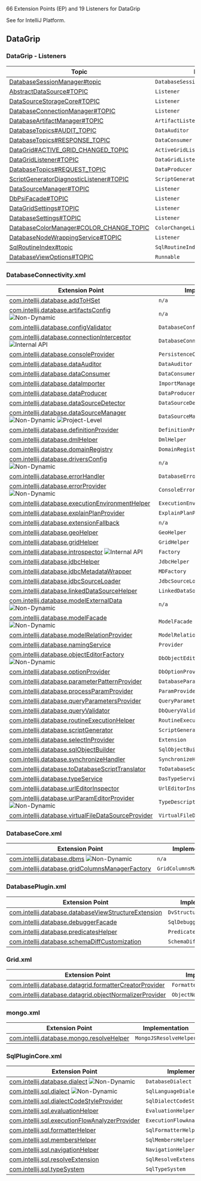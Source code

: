 [//]: # (title: DataGrip Extension Point and Listener List)

<show-structure for="chapter" depth="2"/>

<!-- Copyright 2000-2022 JetBrains s.r.o. and contributors. Use of this source code is governed by the Apache 2.0 license. -->

66 Extension Points (EP) and 19 Listeners for DataGrip

See [](extension_point_list.md) for IntelliJ Platform.

<include from="extension_point_list.md" element-id="ep_list_legend"></include>

## DataGrip

### DataGrip - Listeners

| Topic | Listener |
|-------|----------|
| [DatabaseSessionManager#topic](https://jb.gg/ipe/listeners?topics=com.intellij.database.console.session.DatabaseSessionManagerListener)  | `DatabaseSessionManagerListener` |
| [AbstractDataSource#TOPIC](https://jb.gg/ipe/listeners?topics=com.intellij.database.dataSource.AbstractDataSource.Listener)  | `Listener` |
| [DataSourceStorageCore#TOPIC](https://jb.gg/ipe/listeners?topics=com.intellij.database.dataSource.DataSourceStorageCore.Listener)  | `Listener` |
| [DatabaseConnectionManager#TOPIC](https://jb.gg/ipe/listeners?topics=com.intellij.database.dataSource.DatabaseConnectionManager.Listener)  | `Listener` |
| [DatabaseArtifactManager#TOPIC](https://jb.gg/ipe/listeners?topics=com.intellij.database.dataSource.artifacts.DatabaseArtifactManager.ArtifactListener)  | `ArtifactListener` |
| [DatabaseTopics#AUDIT_TOPIC](https://jb.gg/ipe/listeners?topics=com.intellij.database.datagrid.DataAuditor)  | `DataAuditor` |
| [DatabaseTopics#RESPONSE_TOPIC](https://jb.gg/ipe/listeners?topics=com.intellij.database.datagrid.DataConsumer)  | `DataConsumer` |
| [DataGrid#ACTIVE_GRID_CHANGED_TOPIC](https://jb.gg/ipe/listeners?topics=com.intellij.database.datagrid.DataGrid.ActiveGridListener)  | `ActiveGridListener` |
| [DataGridListener#TOPIC](https://jb.gg/ipe/listeners?topics=com.intellij.database.datagrid.DataGridListener)  | `DataGridListener` |
| [DatabaseTopics#REQUEST_TOPIC](https://jb.gg/ipe/listeners?topics=com.intellij.database.datagrid.DataProducer)  | `DataProducer` |
| [ScriptGeneratorDiagnosticListener#TOPIC](https://jb.gg/ipe/listeners?topics=com.intellij.database.dialects.base.generator.ScriptGeneratorDiagnosticListener)  | `ScriptGeneratorDiagnosticListener` |
| [DataSourceManager#TOPIC](https://jb.gg/ipe/listeners?topics=com.intellij.database.psi.DataSourceManager.Listener)  | `Listener` |
| [DbPsiFacade#TOPIC](https://jb.gg/ipe/listeners?topics=com.intellij.database.psi.DbPsiFacade.Listener)  | `Listener` |
| [DataGridSettings#TOPIC](https://jb.gg/ipe/listeners?topics=com.intellij.database.settings.DataGridSettings.Listener)  | `Listener` |
| [DatabaseSettings#TOPIC](https://jb.gg/ipe/listeners?topics=com.intellij.database.settings.DatabaseSettings.Listener)  | `Listener` |
| [DatabaseColorManager#COLOR_CHANGE_TOPIC](https://jb.gg/ipe/listeners?topics=com.intellij.database.view.DatabaseColorManager.ColorChangeListener)  | `ColorChangeListener` |
| [DatabaseNodeWrappingService#TOPIC](https://jb.gg/ipe/listeners?topics=com.intellij.database.view.DatabaseNodeWrappingService.Listener)  | `Listener` |
| [SqlRoutineIndex#topic](https://jb.gg/ipe/listeners?topics=com.intellij.sql.SqlRoutineIndex.SqlRoutineIndexListener)  | `SqlRoutineIndexListener` |
| [DatabaseViewOptions#TOPIC](https://jb.gg/ipe/listeners?topics=java.lang.Runnable)  | `Runnable` |


### DatabaseConnectivity.xml

| Extension Point | Implementation |
|-----------------|----------------|
| [com.intellij.database.addToHSet](https://jb.gg/ipe?extensions=com.intellij.database.addToHSet) | `n/a` |
| [com.intellij.database.artifactsConfig](https://jb.gg/ipe?extensions=com.intellij.database.artifactsConfig) ![Non-Dynamic][non-dynamic] | `n/a` |
| [com.intellij.database.configValidator](https://jb.gg/ipe?extensions=com.intellij.database.configValidator) | `DatabaseConfigValidator` |
| [com.intellij.database.connectionInterceptor](https://jb.gg/ipe?extensions=com.intellij.database.connectionInterceptor) ![Internal API][internal] | `DatabaseConnectionInterceptor` |
| [com.intellij.database.consoleProvider](https://jb.gg/ipe?extensions=com.intellij.database.consoleProvider) | `PersistenceConsoleProvider` |
| [com.intellij.database.dataAuditor](https://jb.gg/ipe?extensions=com.intellij.database.dataAuditor) | `DataAuditor` |
| [com.intellij.database.dataConsumer](https://jb.gg/ipe?extensions=com.intellij.database.dataConsumer) | `DataConsumer` |
| [com.intellij.database.dataImporter](https://jb.gg/ipe?extensions=com.intellij.database.dataImporter) | `ImportManager` |
| [com.intellij.database.dataProducer](https://jb.gg/ipe?extensions=com.intellij.database.dataProducer) | `DataProducer` |
| [com.intellij.database.dataSourceDetector](https://jb.gg/ipe?extensions=com.intellij.database.dataSourceDetector) | `DataSourceDetector` |
| [com.intellij.database.dataSourceManager](https://jb.gg/ipe?extensions=com.intellij.database.dataSourceManager) ![Non-Dynamic][non-dynamic] ![Project-Level][project-level] | `DataSourceManager` |
| [com.intellij.database.definitionProvider](https://jb.gg/ipe?extensions=com.intellij.database.definitionProvider) | `DefinitionProvider` |
| [com.intellij.database.dmlHelper](https://jb.gg/ipe?extensions=com.intellij.database.dmlHelper) | `DmlHelper` |
| [com.intellij.database.domainRegistry](https://jb.gg/ipe?extensions=com.intellij.database.domainRegistry) | `DomainRegistry` |
| [com.intellij.database.driversConfig](https://jb.gg/ipe?extensions=com.intellij.database.driversConfig) ![Non-Dynamic][non-dynamic] | `n/a` |
| [com.intellij.database.errorHandler](https://jb.gg/ipe?extensions=com.intellij.database.errorHandler) | `DatabaseErrorHandler` |
| [com.intellij.database.errorProvider](https://jb.gg/ipe?extensions=com.intellij.database.errorProvider) ![Non-Dynamic][non-dynamic] | `ConsoleErrorProviderFactory` |
| [com.intellij.database.executionEnvironmentHelper](https://jb.gg/ipe?extensions=com.intellij.database.executionEnvironmentHelper) | `ExecutionEnvironmentHelper` |
| [com.intellij.database.explainPlanProvider](https://jb.gg/ipe?extensions=com.intellij.database.explainPlanProvider) | `ExplainPlanProvider` |
| [com.intellij.database.extensionFallback](https://jb.gg/ipe?extensions=com.intellij.database.extensionFallback) | `n/a` |
| [com.intellij.database.geoHelper](https://jb.gg/ipe?extensions=com.intellij.database.geoHelper) | `GeoHelper` |
| [com.intellij.database.gridHelper](https://jb.gg/ipe?extensions=com.intellij.database.gridHelper) | `GridHelper` |
| [com.intellij.database.introspector](https://jb.gg/ipe?extensions=com.intellij.database.introspector) ![Internal API][internal] | `Factory` |
| [com.intellij.database.jdbcHelper](https://jb.gg/ipe?extensions=com.intellij.database.jdbcHelper) | `JdbcHelper` |
| [com.intellij.database.jdbcMetadataWrapper](https://jb.gg/ipe?extensions=com.intellij.database.jdbcMetadataWrapper) | `MDFactory` |
| [com.intellij.database.jdbcSourceLoader](https://jb.gg/ipe?extensions=com.intellij.database.jdbcSourceLoader) | `JdbcSourceLoader` |
| [com.intellij.database.linkedDataSourceHelper](https://jb.gg/ipe?extensions=com.intellij.database.linkedDataSourceHelper) | `LinkedDataSourceHelper` |
| [com.intellij.database.modelExternalData](https://jb.gg/ipe?extensions=com.intellij.database.modelExternalData) ![Non-Dynamic][non-dynamic] | `n/a` |
| [com.intellij.database.modelFacade](https://jb.gg/ipe?extensions=com.intellij.database.modelFacade) ![Non-Dynamic][non-dynamic] | `ModelFacade` |
| [com.intellij.database.modelRelationProvider](https://jb.gg/ipe?extensions=com.intellij.database.modelRelationProvider) | `ModelRelationProvider` |
| [com.intellij.database.namingService](https://jb.gg/ipe?extensions=com.intellij.database.namingService) | `Provider` |
| [com.intellij.database.objectEditorFactory](https://jb.gg/ipe?extensions=com.intellij.database.objectEditorFactory) ![Non-Dynamic][non-dynamic] | `DbObjectEditorFactory` |
| [com.intellij.database.optionProvider](https://jb.gg/ipe?extensions=com.intellij.database.optionProvider) | `DbOptionProvider` |
| [com.intellij.database.parameterPatternProvider](https://jb.gg/ipe?extensions=com.intellij.database.parameterPatternProvider) | `DatabaseParameterPatternProvider` |
| [com.intellij.database.processParamProvider](https://jb.gg/ipe?extensions=com.intellij.database.processParamProvider) | `ParamProvider` |
| [com.intellij.database.queryParametersProvider](https://jb.gg/ipe?extensions=com.intellij.database.queryParametersProvider) | `QueryParametersProvider` |
| [com.intellij.database.queryValidator](https://jb.gg/ipe?extensions=com.intellij.database.queryValidator) | `DbQueryValidator` |
| [com.intellij.database.routineExecutionHelper](https://jb.gg/ipe?extensions=com.intellij.database.routineExecutionHelper) | `RoutineExecutionHelper` |
| [com.intellij.database.scriptGenerator](https://jb.gg/ipe?extensions=com.intellij.database.scriptGenerator) | `ScriptGenerator` |
| [com.intellij.database.selectInProvider](https://jb.gg/ipe?extensions=com.intellij.database.selectInProvider) | `Extension` |
| [com.intellij.database.sqlObjectBuilder](https://jb.gg/ipe?extensions=com.intellij.database.sqlObjectBuilder) | `SqlObjectBuilder` |
| [com.intellij.database.synchronizeHandler](https://jb.gg/ipe?extensions=com.intellij.database.synchronizeHandler) | `SynchronizeHandler` |
| [com.intellij.database.toDatabaseScriptTranslator](https://jb.gg/ipe?extensions=com.intellij.database.toDatabaseScriptTranslator) | `ToDatabaseScriptTranslator` |
| [com.intellij.database.typeService](https://jb.gg/ipe?extensions=com.intellij.database.typeService) | `DasTypeService` |
| [com.intellij.database.urlEditorInspector](https://jb.gg/ipe?extensions=com.intellij.database.urlEditorInspector) | `UrlEditorInspector` |
| [com.intellij.database.urlParamEditorProvider](https://jb.gg/ipe?extensions=com.intellij.database.urlParamEditorProvider) ![Non-Dynamic][non-dynamic] | `TypeDescriptorFactory` |
| [com.intellij.database.virtualFileDataSourceProvider](https://jb.gg/ipe?extensions=com.intellij.database.virtualFileDataSourceProvider) | `VirtualFileDataSourceProvider` |

### DatabaseCore.xml

| Extension Point | Implementation |
|-----------------|----------------|
| [com.intellij.database.dbms](https://jb.gg/ipe?extensions=com.intellij.database.dbms) ![Non-Dynamic][non-dynamic] | `n/a` |
| [com.intellij.database.gridColumnsManagerFactory](https://jb.gg/ipe?extensions=com.intellij.database.gridColumnsManagerFactory) | `GridColumnsManagerFactory` |

### DatabasePlugin.xml

| Extension Point | Implementation |
|-----------------|----------------|
| [com.intellij.database.databaseViewStructureExtension](https://jb.gg/ipe?extensions=com.intellij.database.databaseViewStructureExtension) | `DvStructureExtension` |
| [com.intellij.database.debuggerFacade](https://jb.gg/ipe?extensions=com.intellij.database.debuggerFacade) | `SqlDebuggerFacade` |
| [com.intellij.database.predicatesHelper](https://jb.gg/ipe?extensions=com.intellij.database.predicatesHelper) | `PredicatesHelper` |
| [com.intellij.database.schemaDiffCustomization](https://jb.gg/ipe?extensions=com.intellij.database.schemaDiffCustomization) | `SchemaDiffCustomization` |

### Grid.xml

| Extension Point | Implementation |
|-----------------|----------------|
| [com.intellij.database.datagrid.formatterCreatorProvider](https://jb.gg/ipe?extensions=com.intellij.database.datagrid.formatterCreatorProvider) | `FormatterCreatorProvider` |
| [com.intellij.database.datagrid.objectNormalizerProvider](https://jb.gg/ipe?extensions=com.intellij.database.datagrid.objectNormalizerProvider) | `ObjectNormalizerProvider` |

### mongo.xml

| Extension Point | Implementation |
|-----------------|----------------|
| [com.intellij.database.mongo.resolveHelper](https://jb.gg/ipe?extensions=com.intellij.database.mongo.resolveHelper) | `MongoJSResolveHelper` |

### SqlPluginCore.xml

| Extension Point | Implementation |
|-----------------|----------------|
| [com.intellij.database.dialect](https://jb.gg/ipe?extensions=com.intellij.database.dialect) ![Non-Dynamic][non-dynamic] | `DatabaseDialect` |
| [com.intellij.sql.dialect](https://jb.gg/ipe?extensions=com.intellij.sql.dialect) ![Non-Dynamic][non-dynamic] | `SqlLanguageDialect` |
| [com.intellij.sql.dialectCodeStyleProvider](https://jb.gg/ipe?extensions=com.intellij.sql.dialectCodeStyleProvider) | `SqlDialectCodeStyleProvider` |
| [com.intellij.sql.evaluationHelper](https://jb.gg/ipe?extensions=com.intellij.sql.evaluationHelper) | `EvaluationHelper` |
| [com.intellij.sql.executionFlowAnalyzerProvider](https://jb.gg/ipe?extensions=com.intellij.sql.executionFlowAnalyzerProvider) | `ExecutionFlowAnalyzerProvider` |
| [com.intellij.sql.formatterHelper](https://jb.gg/ipe?extensions=com.intellij.sql.formatterHelper) | `SqlFormatterHelper` |
| [com.intellij.sql.membersHelper](https://jb.gg/ipe?extensions=com.intellij.sql.membersHelper) | `SqlMembersHelper` |
| [com.intellij.sql.navigationHelper](https://jb.gg/ipe?extensions=com.intellij.sql.navigationHelper) | `NavigationHelper` |
| [com.intellij.sql.resolveExtension](https://jb.gg/ipe?extensions=com.intellij.sql.resolveExtension) | `SqlResolveExtension` |
| [com.intellij.sql.typeSystem](https://jb.gg/ipe?extensions=com.intellij.sql.typeSystem) | `SqlTypeSystem` |

[experimental]: https://img.shields.io/badge/-Experimental_API-red?style=flat-square
[internal]: https://img.shields.io/badge/-Internal_API-darkred?style=flat-square
[project-level]: https://img.shields.io/badge/-Project--Level-blue?style=flat-square
[non-dynamic]: https://img.shields.io/badge/-Non--Dynamic-orange?style=flat-square
[deprecated]: https://img.shields.io/badge/-Deprecated-lightgrey?style=flat-square
